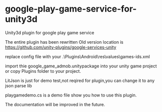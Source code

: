# google-play-game-service-for-unity3d
Unity3d plugin for google play game service

The entire plugin has been rewritten
Old version  location is 
https://github.com/unity-plugins/google-services-unity



replace config file with your 
.\Plugins\Android\res\values\games-ids.xml


import thie google_game_admob.unitypackage  into your unity game project or copy Plugins folder to your project.

LitJson is just for demo test,not reqired for plugin,you can change it to any json parse lib

playgamedemo.cs is a demo file show you how to use this plugin.

The documentation will be improved in the future.
